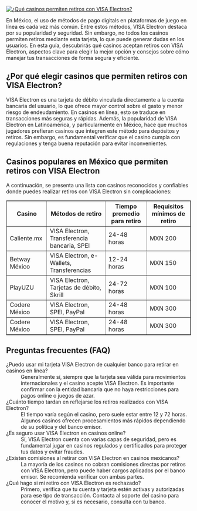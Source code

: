 [![¿Qué casinos permiten retiros con VISA Electron?](https://123-caf.pages.dev/gitsignup.png)](https://vrmoo.ru/Bt82HjjY)

<p>En México, el uso de métodos de pago digitals en plataformas de juego en línea es cada vez más común. Entre estos métodos, VISA Electron destaca por su popularidad y seguridad. Sin embargo, no todos los casinos permiten retiros mediante esta tarjeta, lo que puede generar dudas en los usuarios. En esta guía, descubrirás qué casinos aceptan retiros con VISA Electron, aspectos clave para elegir la mejor opción y consejos sobre cómo manejar tus transacciones de forma segura y eficiente.</p>  <h2>¿Por qué elegir casinos que permiten retiros con VISA Electron?</h2> <p>VISA Electron es una tarjeta de débito vinculada directamente a la cuenta bancaria del usuario, lo que ofrece mayor control sobre el gasto y menor riesgo de endeudamiento. En casinos en línea, esto se traduce en transacciones más seguras y rápidas. Además, la popularidad de VISA Electron en Latinoamérica, y particularmente en México, hace que muchos jugadores prefieran casinos que integren este método para depósitos y retiros. Sin embargo, es fundamental verificar que el casino cumpla con regulaciones y tenga buena reputación para evitar inconvenientes.</p>  <h2>Casinos populares en México que permiten retiros con VISA Electron</h2> <p>A continuación, se presenta una lista con casinos reconocidos y confiables donde puedes realizar retiros con VISA Electron sin complicaciones:</p>  <table border="1" cellpadding="8" cellspacing="0">   <thead>     <tr>       <th>Casino</th>       <th>Métodos de retiro</th>       <th>Tiempo promedio para retiro</th>       <th>Requisitos mínimos de retiro</th>     </tr>   </thead>   <tbody>     <tr>       <td>Caliente.mx</td>       <td>VISA Electron, Transferencia bancaria, SPEI</td>       <td>24-48 horas</td>       <td>MXN 200</td>     </tr>     <tr>       <td>Betway México</td>       <td>VISA Electron, e-Wallets, Transferencias</td>       <td>12-24 horas</td>       <td>MXN 150</td>     </tr>     <tr>       <td>PlayUZU</td>       <td>VISA Electron, Tarjetas de débito, Skrill</td>       <td>24-72 horas</td>       <td>MXN 100</td>     </tr>     <tr>       <td>Codere México</td>       <td>VISA Electron, SPEI, PayPal</td>       <td>24-48 horas</td>       <td>MXN 300</td>     </tr>     <tr>       <td>Codere México</td>       <td>VISA Electron, SPEI, PayPal</td>       <td>24-48 horas</td>       <td>MXN 300</td>     </tr>   </tbody> </table>  <h2>Preguntas frecuentes (FAQ)</h2> <dl>   <dt>¿Puedo usar mi tarjeta VISA Electron de cualquier banco para retirar en casinos en línea?</dt>   <dd>Generalmente sí, siempre que la tarjeta sea válida para movimientos internacionales y el casino acepte VISA Electron. Es importante confirmar con la entidad bancaria que no haya restricciones para pagos online o juegos de azar.</dd>      <dt>¿Cuánto tiempo tardan en reflejarse los retiros realizados con VISA Electron?</dt>   <dd>El tiempo varía según el casino, pero suele estar entre 12 y 72 horas. Algunos casinos ofrecen procesamientos más rápidos dependiendo de su política y del banco emisor.</dd>      <dt>¿Es seguro usar VISA Electron en casinos online?</dt>   <dd>Sí, VISA Electron cuenta con varias capas de seguridad, pero es fundamental jugar en casinos regulados y certificados para proteger tus datos y evitar fraudes.</dd>      <dt>¿Existen comisiones al retirar con VISA Electron en casinos mexicanos?</dt>   <dd>La mayoría de los casinos no cobran comisiones directas por retiros con VISA Electron, pero puede haber cargos aplicados por el banco emisor. Se recomienda verificar con ambas partes.</dd>      <dt>¿Qué hago si mi retiro con VISA Electron es rechazado?</dt>   <dd>Primero, verifica que tu cuenta y tarjeta estén activas y autorizadas para ese tipo de transacción. Contacta al soporte del casino para conocer el motivo y, si es necesario, consulta con tu banco.</dd> </dl>